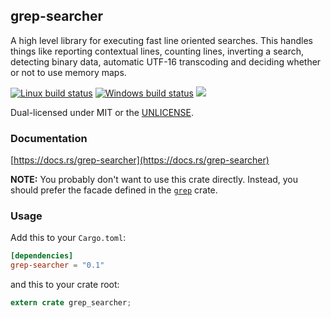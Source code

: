 grep-searcher
-------------
A high level library for executing fast line oriented searches. This handles
things like reporting contextual lines, counting lines, inverting a search,
detecting binary data, automatic UTF-16 transcoding and deciding whether or not
to use memory maps.

[![Linux build status](https://api.travis-ci.org/BurntSushi/ripgrep.svg)](https://travis-ci.org/BurntSushi/ripgrep)
[![Windows build status](https://ci.appveyor.com/api/projects/status/github/BurntSushi/ripgrep?svg=true)](https://ci.appveyor.com/project/BurntSushi/ripgrep)
[![](https://img.shields.io/crates/v/grep-searcher.svg)](https://crates.io/crates/grep-searcher)

Dual-licensed under MIT or the [UNLICENSE](http://unlicense.org).

### Documentation

[https://docs.rs/grep-searcher](https://docs.rs/grep-searcher)

**NOTE:** You probably don't want to use this crate directly. Instead, you
should prefer the facade defined in the
[`grep`](https://docs.rs/grep)
crate.


### Usage

Add this to your `Cargo.toml`:

```toml
[dependencies]
grep-searcher = "0.1"
```

and this to your crate root:

```rust
extern crate grep_searcher;
```
